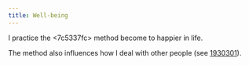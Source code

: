 ```yaml
---
title: Well-being
---
```


I practice the <7c5337fc> method become to happier in life. 

The method also influences how I deal with other people (see [1930301](z://conflict)).



